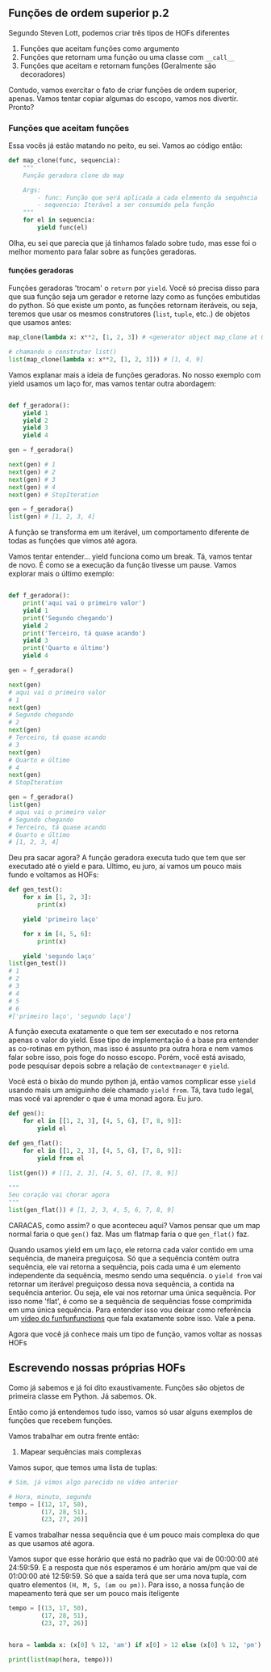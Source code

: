## Funções de ordem superior p.2

Segundo Steven Lott, podemos criar três tipos de HOFs diferentes

1. Funções que aceitam funções como argumento
2. Funções que retornam uma função ou uma classe com `__call__`
3. Funções que aceitam e retornam funções (Geralmente são decoradores)

Contudo, vamos exercitar o fato de criar funções de ordem superior, apenas. Vamos tentar copiar algumas do escopo, vamos nos divertir. Pronto?


### Funções que aceitam funções

Essa vocês já estão matando no peito, eu sei. Vamos ao código então:

```Python
def map_clone(func, sequencia):
    """
    Função geradora clone do map

    Args:
        - func: Função que será aplicada a cada elemento da sequência
        - sequencia: Iterável a ser consumido pela função
    """
    for el in sequencia:
        yield func(el)
```

Olha, eu sei que parecia que já tinhamos falado sobre tudo, mas esse foi o melhor momento para falar sobre as funções geradoras.

#### funções geradoras

Funções geradoras 'trocam' o `return` por `yield`. Você só precisa disso para que sua função seja um gerador e retorne lazy como as funções embutidas do python. Só que existe um ponto, as funções retornam iteráveis, ou seja, teremos que usar os mesmos construtores (`list`, `tuple`, etc..) de objetos que usamos antes:

```Python
map_clone(lambda x: x**2, [1, 2, 3]) # <generator object map_clone at 0x7faee9511e60>

# chamando o construtor list()
list(map_clone(lambda x: x**2, [1, 2, 3])) # [1, 4, 9]
```

Vamos explanar mais a ideia de funções geradoras. No nosso exemplo com yield usamos um laço for, mas vamos tentar outra abordagem:

```Python

def f_geradora():
    yield 1
    yield 2
    yield 3
    yield 4

gen = f_geradora()

next(gen) # 1
next(gen) # 2
next(gen) # 3
next(gen) # 4
next(gen) # StopIteration

gen = f_geradora()
list(gen) # [1, 2, 3, 4]
```

A função se transforma em um iterável, um comportamento diferente de todas as funções que vimos até agora.

Vamos tentar entender... yield funciona como um break. Tá, vamos tentar de novo. É como se a execução da função tivesse um pause. Vamos explorar mais o último exemplo:

```Python

def f_geradora():
    print('aqui vai o primeiro valor')
    yield 1
    print('Segundo chegando')
    yield 2
    print('Terceiro, tá quase acando')
    yield 3
    print('Quarto e último')
    yield 4

gen = f_geradora()

next(gen)
# aqui vai o primeiro valor
# 1
next(gen)
# Segundo chegando
# 2
next(gen)
# Terceiro, tá quase acando
# 3
next(gen)
# Quarto e último
# 4
next(gen)
# StopIteration

gen = f_geradora()
list(gen)
# aqui vai o primeiro valor
# Segundo chegando
# Terceiro, tá quase acando
# Quarto e último
# [1, 2, 3, 4]

```

Deu pra sacar agora? A função geradora executa tudo que tem que ser executado até o yield e para. Ultimo, eu juro, aí vamos um pouco mais fundo e voltamos as HOFs:

```Python
def gen_test():
    for x in [1, 2, 3]:
        print(x)

    yield 'primeiro laço'

    for x in [4, 5, 6]:
        print(x)

    yield 'segundo laço'
list(gen_test())
# 1
# 2
# 3
# 4
# 5
# 6
#['primeiro laço', 'segundo laço']
```

A função executa exatamente o que tem ser executado e nos retorna apenas o valor do yield. Esse tipo de implementação é a base pra entender as co-rotinas em python, mas isso é assunto pra outra hora e nem vamos falar sobre isso, pois foge do nosso escopo. Porém, você está avisado, pode pesquisar depois sobre a relação de `contextmanager` e `yield`.

Você está o bixão do mundo python já, então vamos complicar esse `yield` usando mais um amiguinho dele chamado `yield from`. Tá, tava tudo legal, mas você vai aprender o que é uma monad agora. Eu juro.

```Python
def gen():
    for el in [[1, 2, 3], [4, 5, 6], [7, 8, 9]]:
        yield el

def gen_flat():
    for el in [[1, 2, 3], [4, 5, 6], [7, 8, 9]]:
        yield from el

list(gen()) # [[1, 2, 3], [4, 5, 6], [7, 8, 9]]

"""
Seu coração vai chorar agora
"""
list(gen_flat()) # [1, 2, 3, 4, 5, 6, 7, 8, 9]
```

CARACAS, como assim? o que aconteceu aqui? Vamos pensar que um map normal faria o que `gen()` faz. Mas um flatmap faria o que `gen_flat()` faz.

Quando usamos yield em um laço, ele retorna cada valor contido em uma sequência, de maneira preguiçosa. Só que a sequência contém outra sequência, ele vai retorna a sequência, pois cada uma é um elemento independente da sequência, mesmo sendo uma sequência. o `yield from` vai retornar um iterável preguiçoso dessa nova sequência, a contida na sequência anterior. Ou seja, ele vai nos retornar uma única sequência. Por isso nome 'flat', é como se a sequência de sequências fosse comprimida em uma única sequência. Para entender isso vou deixar como referência um [vídeo do funfunfunctions](https://www.youtube.com/watch?v=9QveBbn7t_c&t=167s) que fala exatamente sobre isso. Vale a pena.


Agora que você já conhece mais um tipo de função, vamos voltar as nossas HOFs

## Escrevendo nossas próprias HOFs


Como já sabemos e já foi dito exaustivamente. Funções são objetos de primeira classe em Python. Já sabemos. Ok.

Então como já entendemos tudo isso, vamos só usar alguns exemplos de funções que recebem funções.

Vamos trabalhar em outra frente então:

1. Mapear sequências mais complexas

Vamos supor, que temos uma lista de tuplas:

```python
# Sim, já vimos algo parecido no vídeo anterior

# Hora, minuto, segundo
tempo = [(12, 17, 50),
         (17, 28, 51),
         (23, 27, 26)]
```

E vamos trabalhar nessa sequência que é um pouco mais complexa do que as que usamos até agora.

Vamos supor que esse horário que está no padrão que vai de 00:00:00 até 24:59:59. E a resposta que nós esperamos é um horário am/pm que vai de 01:00:00 até 12:59:59. Só que a saída terá que ser uma nova tupla, com quatro elementos `(H, M, S, (am ou pm))`. Para isso, a nossa função de mapeamento terá que ser um pouco mais iteligente

```Python
tempo = [(13, 17, 50),
         (17, 28, 51),
         (23, 27, 26)]


hora = lambda x: (x[0] % 12, 'am') if x[0] > 12 else (x[0] % 12, 'pm')

print(list(map(hora, tempo)))
```
